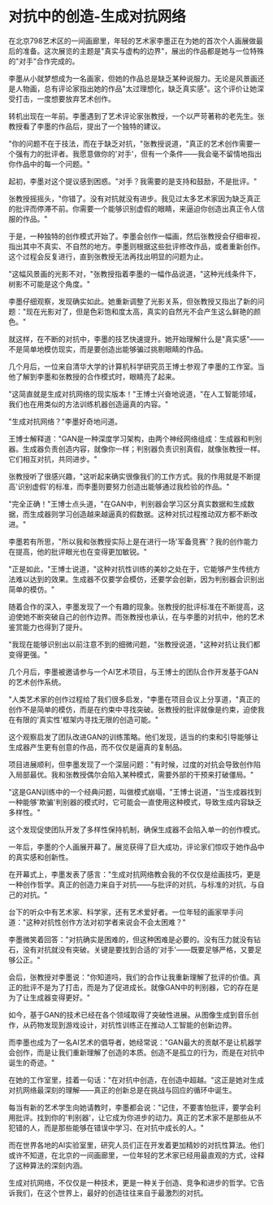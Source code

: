 # 对抗中的创造-生成对抗网络

在北京798艺术区的一间画廊里，年轻的艺术家李墨正在为她的首次个人画展做最后的准备。这次展览的主题是"真实与虚构的边界"，展出的作品都是她与一位特殊的"对手"合作完成的。

李墨从小就梦想成为一名画家，但她的作品总是缺乏某种说服力。无论是风景画还是人物画，总有评论家指出她的作品"太过理想化，缺乏真实感"。这个评价让她深受打击，一度想要放弃艺术创作。

转机出现在一年前。李墨遇到了艺术评论家张教授，一个以严苛著称的老先生。张教授看了李墨的作品后，提出了一个独特的建议。

"你的问题不在于技法，而在于缺乏对抗，"张教授说道，"真正的艺术创作需要一个强有力的批评者。我愿意做你的'对手'，但有一个条件——我会毫不留情地指出你作品中的每一个问题。"

起初，李墨对这个提议感到困惑。"对手？我需要的是支持和鼓励，不是批评。"

张教授摇摇头，"你错了。没有对抗就没有进步。我见过太多艺术家因为缺乏真正的批评而停滞不前。你需要一个能够识别虚假的眼睛，来逼迫你创造出真正令人信服的作品。"

于是，一种独特的创作模式开始了。李墨会创作一幅画，然后张教授会仔细审视，指出其中不真实、不自然的地方。李墨则根据这些批评修改作品，或者重新创作。这个过程会反复进行，直到张教授无法再找出明显的问题为止。

"这幅风景画的光影不对，"张教授指着李墨的一幅作品说道，"这种光线条件下，树影不可能是这个角度。"

李墨仔细观察，发现确实如此。她重新调整了光影关系，但张教授又指出了新的问题："现在光影对了，但是色彩饱和度太高，真实的自然光不会产生这么鲜艳的颜色。"

就这样，在不断的对抗中，李墨的技艺快速提升。她开始理解什么是"真实感"——不是简单地模仿现实，而是要创造出能够骗过挑剔眼睛的作品。

几个月后，一位来自清华大学的计算机科学研究员王博士参观了李墨的工作室。当他了解到李墨和张教授的合作模式时，眼睛亮了起来。

"这简直就是生成对抗网络的现实版本！"王博士兴奋地说道，"在人工智能领域，我们也在用类似的方法训练机器创造逼真的内容。"

"生成对抗网络？"李墨好奇地问道。

王博士解释道："GAN是一种深度学习架构，由两个神经网络组成：生成器和判别器。生成器负责创造内容，就像你一样；判别器负责识别真假，就像张教授一样。它们相互对抗，共同进步。"

张教授听了很感兴趣，"这听起来确实很像我们的工作方式。我的作用就是不断提高'识别虚假'的标准，而李墨则要努力创造出能够通过我检验的作品。"

"完全正确！"王博士点头道，"在GAN中，判别器会学习区分真实数据和生成数据，而生成器则学习创造越来越逼真的假数据。这种对抗过程推动双方都不断改进。"

李墨若有所思，"所以我和张教授实际上是在进行一场'军备竞赛'？我的创作能力在提高，他的批评眼光也在变得更加敏锐。"

"正是如此，"王博士说道，"这种对抗性训练的美妙之处在于，它能够产生传统方法难以达到的效果。生成器不仅要学会模仿，还要学会创新，因为判别器会识别出简单的模仿。"

随着合作的深入，李墨发现了一个有趣的现象。张教授的批评标准在不断提高，这迫使她不断突破自己的创作边界。而张教授也承认，在与李墨的对抗中，他的艺术鉴赏能力也得到了提升。

"我现在能够识别出以前注意不到的细微问题，"张教授说道，"这种对抗让我们都变得更强。"

几个月后，李墨被邀请参与一个AI艺术项目，与王博士的团队合作开发基于GAN的艺术创作系统。

"人类艺术家的创作过程给了我们很多启发，"李墨在项目会议上分享道，"真正的创作不是简单的模仿，而是在约束中寻找突破。张教授的批评就像是约束，迫使我在有限的'真实性'框架内寻找无限的创造可能。"

这个观察启发了团队改进GAN的训练策略。他们发现，适当的约束和引导能够让生成器产生更有创意的作品，而不仅仅是逼真的复制品。

项目进展顺利，但李墨发现了一个深层问题："有时候，过度的对抗会导致创作陷入局部最优。我和张教授偶尔会陷入某种模式，需要外部的干预来打破僵局。"

"这是GAN训练中的一个经典问题，叫做模式崩塌，"王博士说道，"当生成器找到一种能够'欺骗'判别器的模式时，它可能会一直使用这种模式，导致生成内容缺乏多样性。"

这个发现促使团队开发了多样性保持机制，确保生成器不会陷入单一的创作模式。

一年后，李墨的个人画展开幕了。展览获得了巨大成功，评论家们惊叹于她作品中的真实感和创新性。

在开幕式上，李墨发表了感言："生成对抗网络教会我的不仅仅是绘画技巧，更是一种创作哲学。真正的创造力来自于对抗——与批评的对抗，与标准的对抗，与自己的对抗。"

台下的听众中有艺术家、科学家，还有艺术爱好者。一位年轻的画家举手问道："这种对抗性创作方法对初学者来说会不会太困难？"

李墨微笑着回答："对抗确实是困难的，但这种困难是必要的。没有压力就没有钻石，没有对抗就没有突破。关键是要找到合适的'对手'——既要足够严格，又要足够公正。"

会后，张教授对李墨说："你知道吗，我们的合作让我重新理解了批评的价值。真正的批评不是为了打击，而是为了促进成长。就像GAN中的判别器，它的存在是为了让生成器变得更好。"

如今，基于GAN的技术已经在各个领域取得了突破性进展。从图像生成到音乐创作，从药物发现到游戏设计，对抗性训练正在推动人工智能的创新边界。

而李墨也成为了一名AI艺术的倡导者，她经常说："GAN最大的贡献不是让机器学会创作，而是让我们重新理解了创造的本质。创造不是孤立的行为，而是在对抗中诞生的奇迹。"

在她的工作室里，挂着一句话："在对抗中创造，在创造中超越。"这正是她对生成对抗网络最深刻的理解——真正的创新总是在挑战与回应的循环中诞生。

每当有新的艺术学生向她请教时，李墨都会说："记住，不要害怕批评，要学会利用批评。找到你的'判别器'，让它成为你进步的动力。真正的艺术家不是那些从不犯错的人，而是那些能够在错误中学习、在对抗中成长的人。"

而在世界各地的AI实验室里，研究人员们正在开发着更加精妙的对抗性算法。他们或许不知道，在北京的一间画廊里，一位年轻的艺术家已经用最直观的方式，诠释了这种算法的深刻内涵。

生成对抗网络，不仅仅是一种技术，更是一种关于创造、竞争和进步的哲学。它告诉我们，在这个世界上，最好的创造往往来自于最激烈的对抗。 